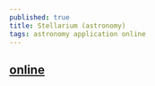 ```yaml
---
published: true
title: Stellarium (astronomy)
tags: astronomy application online
---
```

## [online](https://stellarium-web.org/)

